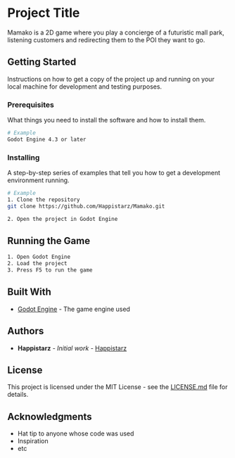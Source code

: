 # Project Title

Mamako is a 2D game where you play a concierge of a futuristic mall park, listening customers and redirecting them to the POI they want to go.

## Getting Started

Instructions on how to get a copy of the project up and running on your local machine for development and testing purposes.

### Prerequisites

What things you need to install the software and how to install them.

```bash
# Example
Godot Engine 4.3 or later
```

### Installing

A step-by-step series of examples that tell you how to get a development environment running.

```bash
# Example
1. Clone the repository
git clone https://github.com/Happistarz/Mamako.git

2. Open the project in Godot Engine
```

## Running the Game

```txt
1. Open Godot Engine
2. Load the project
3. Press F5 to run the game
```

## Built With

- [Godot Engine](https://godotengine.org/) - The game engine used

## Authors

- **Happistarz** - _Initial work_ - [Happistarz](https://github.com/Happistarz)

## License

This project is licensed under the MIT License - see the [LICENSE.md](LICENSE.md) file for details.

## Acknowledgments

- Hat tip to anyone whose code was used
- Inspiration
- etc
